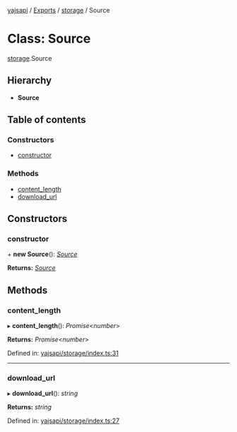 [yajsapi](../README.md) / [Exports](../modules.md) / [storage](../modules/storage.md) / Source

# Class: Source

[storage](../modules/storage.md).Source

## Hierarchy

* **Source**

## Table of contents

### Constructors

- [constructor](storage.source.md#constructor)

### Methods

- [content\_length](storage.source.md#content_length)
- [download\_url](storage.source.md#download_url)

## Constructors

### constructor

\+ **new Source**(): [*Source*](storage.source.md)

**Returns:** [*Source*](storage.source.md)

## Methods

### content\_length

▸ **content_length**(): *Promise*<*number*\>

**Returns:** *Promise*<*number*\>

Defined in: [yajsapi/storage/index.ts:31](https://github.com/golemfactory/yajsapi/blob/0a8d8c8/yajsapi/storage/index.ts#L31)

___

### download\_url

▸ **download_url**(): *string*

**Returns:** *string*

Defined in: [yajsapi/storage/index.ts:27](https://github.com/golemfactory/yajsapi/blob/0a8d8c8/yajsapi/storage/index.ts#L27)
